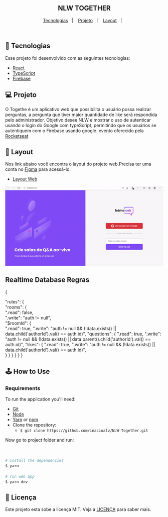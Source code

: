 <h2 align="center">
  NLW TOGETHER
</h2>


<p align="center">
  <a href="#-tecnologias">Tecnologias</a>&nbsp;&nbsp;&nbsp;|&nbsp;&nbsp;&nbsp;
  <a href="#-projeto">Projeto</a>&nbsp;&nbsp;&nbsp;|&nbsp;&nbsp;&nbsp;
  <a href="#-layout">Layout</a>&nbsp;&nbsp;&nbsp;|&nbsp;&nbsp;&nbsp;
</p>


<br>


## 🚀 Tecnologias

Esse projeto foi desenvolvido com as seguintes tecnologias:

- [React](https://reactjs.org)
- [TypeScript](https://www.typescriptlang.org/)
- [Firebase](https://firebase.google.com/?hl=pt-br)

## 💻 Projeto

O Togethe é um aplicativo web que possibilita o usuário possa realizar perguntas,
a pergunta que tiver maior quantidade de like será respondida pelo administrador.
Objetivo desee NLW e mostrar o uso de autenticar usando o login do Google com typeScript,
permitindo que os usuários se autentiquem com o Firebase usando google. 
evento oferecido pela [Rocketseat](https://rocketseat.com.br/)


## 🔖 Layout

Nos link abaixo você encontra o layout do projeto web.Precisa ter uma conta no [Figma](http://figma.com/) para acessá-lo.

- [Layout Web](https://www.figma.com/file/L60qDkdlmKREGWuk4sxYmR/Letmeask-(Copy))


<img alt="Logo do projeto" src="/letmeask/public/img/gif.gif" />


## Realtime Database Regras

{
 
 "rules": {<br/>
    "rooms": {<br/>
      ".read": false,<br/>
      ".write": "auth != null",<br/>
      "$roomId": {<br/>
        ".read": true,
        ".write": "auth != null && (!data.exists() || data.child('authorId').val() == auth.id)",
        "questions": {
          ".read": true,
          ".write": "auth != null && (!data.exists() || data.parent().child('authorId').val() == auth.id)",
          "likes": {
            ".read": true,
            ".write": "auth != null && (!data.exists() || data.child('authorId').val() == auth.id)",  
          }
        }
      }
    }
  }
}



## :joystick: How to Use

### Requirements

To run the application you'll need:
* [Git](https://git-scm.com)
* [Node](https://nodejs.org/)
* [Yarn](https://yarnpkg.com/) or [npm](https://www.npmjs.com/)
* Clone the repository:
  * ```$ git clone https://github.com/inacioalv/NLW-Together.git ```


Now go to project folder and run:


```bash


# install the dependencies
$ yarn

# run web app
$ yarn dev
```




## 📝 Licença

Este projeto esta sobe a licença MIT. Veja a [LICENÇA](https://opensource.org/licenses/MIT) para saber mais.


